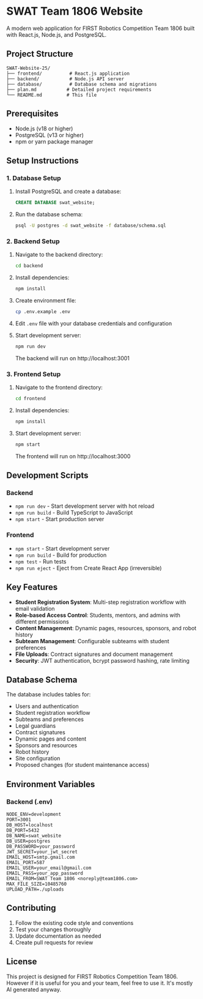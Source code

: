 # SWAT Team 1806 Website

A modern web application for FIRST Robotics Competition Team 1806 built with React.js, Node.js, and PostgreSQL.

## Project Structure

```
SWAT-Website-25/
├── frontend/          # React.js application
├── backend/           # Node.js API server
├── database/          # Database schema and migrations
├── plan.md           # Detailed project requirements
└── README.md         # This file
```

## Prerequisites

- Node.js (v18 or higher)
- PostgreSQL (v13 or higher)
- npm or yarn package manager

## Setup Instructions

### 1. Database Setup

1. Install PostgreSQL and create a database:
   ```sql
   CREATE DATABASE swat_website;
   ```

2. Run the database schema:
   ```bash
   psql -U postgres -d swat_website -f database/schema.sql
   ```

### 2. Backend Setup

1. Navigate to the backend directory:
   ```bash
   cd backend
   ```

2. Install dependencies:
   ```bash
   npm install
   ```

3. Create environment file:
   ```bash
   cp .env.example .env
   ```

4. Edit `.env` file with your database credentials and configuration

5. Start development server:
   ```bash
   npm run dev
   ```

   The backend will run on http://localhost:3001

### 3. Frontend Setup

1. Navigate to the frontend directory:
   ```bash
   cd frontend
   ```

2. Install dependencies:
   ```bash
   npm install
   ```

3. Start development server:
   ```bash
   npm start
   ```

   The frontend will run on http://localhost:3000

## Development Scripts

### Backend
- `npm run dev` - Start development server with hot reload
- `npm run build` - Build TypeScript to JavaScript
- `npm start` - Start production server

### Frontend
- `npm start` - Start development server
- `npm run build` - Build for production
- `npm test` - Run tests
- `npm run eject` - Eject from Create React App (irreversible)

## Key Features

- **Student Registration System**: Multi-step registration workflow with email validation
- **Role-based Access Control**: Students, mentors, and admins with different permissions
- **Content Management**: Dynamic pages, resources, sponsors, and robot history
- **Subteam Management**: Configurable subteams with student preferences
- **File Uploads**: Contract signatures and document management
- **Security**: JWT authentication, bcrypt password hashing, rate limiting

## Database Schema

The database includes tables for:
- Users and authentication
- Student registration workflow
- Subteams and preferences
- Legal guardians
- Contract signatures
- Dynamic pages and content
- Sponsors and resources
- Robot history
- Site configuration
- Proposed changes (for student maintenance access)

## Environment Variables

### Backend (.env)
```
NODE_ENV=development
PORT=3001
DB_HOST=localhost
DB_PORT=5432
DB_NAME=swat_website
DB_USER=postgres
DB_PASSWORD=your_password
JWT_SECRET=your_jwt_secret
EMAIL_HOST=smtp.gmail.com
EMAIL_PORT=587
EMAIL_USER=your_email@gmail.com
EMAIL_PASS=your_app_password
EMAIL_FROM=SWAT Team 1806 <noreply@team1806.com>
MAX_FILE_SIZE=10485760
UPLOAD_PATH=./uploads
```

## Contributing

1. Follow the existing code style and conventions
2. Test your changes thoroughly
3. Update documentation as needed
4. Create pull requests for review

## License

This project is designed for FIRST Robotics Competition Team 1806. However if it is useful for you and your team, feel free to use it. It's mostly AI generated anyway.
